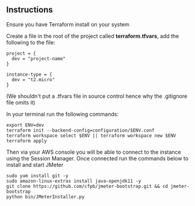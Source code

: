 ## Instructions

Ensure you have Terraform install on your system

Create a file in the root of the project called **terraform.tfvars**, add the following to the file:
```
project = {
  dev = "project-name"
}

instance-type = {
  dev = "t2.micro"
}
```
(We shouldn't put a .tfvars file in source control hence why the .gitignore file omits it)

In your terminal run the following commands:

```
export ENV=dev
terraform init --backend-config=configuration/$ENV.conf
terraform workspace select $ENV || terraform workspace new $ENV
terraform apply
```
Then via your AWS console you will be able to connect to the instance using the Session Manager.  Once connected run the commands below to install and start JMeter

```
sudo yum install git -y
sudo amazon-linux-extras install java-openjdk11 -y
git clone https://github.com/cfpb/jmeter-bootstrap.git && cd jmeter-bootstrap
python bin/JMeterInstaller.py
```

